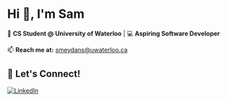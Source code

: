 # Hi 👋, I'm Sam  
🚀 **CS Student @ University of Waterloo** | 💻 **Aspiring Software Developer**  
  
📫 **Reach me at:** [smeydans@uwaterloo.ca](mailto:smeydans@uwaterloo.ca)
## 🔗 Let's Connect!  
[![LinkedIn](https://img.shields.io/badge/-LinkedIn-blue?style=flat-square&logo=linkedin&logoColor=white)](https://www.linkedin.com/in/sam-meydanshahi/) 
